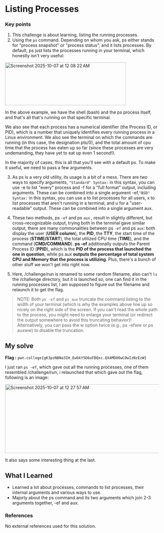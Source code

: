 # Listing Processes
### Key points
1. This challenge is about learning, listing the running processes.
2. Using the `ps` command. Depending on whom you ask, ps either stands for "process snapshot" or "process status", and it lists processes. By default, ps just lists the processes running in your terminal, which honestly isn't very useful:

<img width="396" height="140" alt="Screenshot 2025-10-07 at 12 08 22 AM" src="https://github.com/user-attachments/assets/b88ea06b-f194-4eca-9cd4-50be7c259ff1" />

In the above example, we have the shell (bash) and the ps process itself, and that's all that's running on that specific terminal.

We also see that each process has a numerical identifier (the Process ID, or PID), which is a number that uniquely identifies every running process in a Linux environment. We also see the terminal on which the commands are running (in this case, the designation pts/0), and the total amount of cpu time that the process has eaten up so far (since these processes are very undemanding, they have yet to eat up even 1 second!).

In the majority of cases, this is all that you'll see with a default ps. To make it useful, we need to pass a few arguments.

3. As ps is a very old utility, its usage is a bit of a mess. There are two ways to specify arguments, `"Standard" Syntax:` in this syntax, you can use -e to list "every" process and -f for a "full format" output, including arguments. These can be combined into a single argument -ef,`"BSD" Syntax:` in this syntax, you can use a to list processes for all users, x to list processes that aren't running in a terminal, and u for a "user-readable" output. These can be combined into a single argument aux.

4. These two methods, ps `-ef` and ps `aux` , result in slightly different, but cross-recognizable output, trying both in the terminal gave similar output, there are many commonalities between ps `-ef` and ps `aux`: both display the user (**USER column**), the **PID**, the **TTY**, the start time of the process (**STIME/START**), the total utilized CPU time (**TIME**), and the command (**CMD/COMMAND**). **ps -ef** additionally outputs the Parent Process ID (**PPID**), which is the **PID of the process that launched the one in question**, while ps aux **outputs the percentage of total system CPU and Memory that the process is utilizing**. Plus, there's a bunch of other stuff we won't get into right now.

5. Here, /challenge/run is renamed to some random filename, also can't `ls ` the /challenge directory, but it is launched so, one can find it in the running processes list, I am supposed to figure out the filename and relaunch it to get the flag.

> NOTE: Both `ps -ef` and `ps aux` truncate the command listing to the width of your terminal (which is why the examples above line up so nicely on the right side of the screen. If you can't read the whole path to the process, you might need to enlarge your terminal (or redirect the output somewhere to avoid this truncating behavior)! Alternatively, you can pass the w option twice (e.g., ps -efww or ps auxww) to disable the truncation. 

## My solve
**Flag :** `pwn.college{gK3pzNBNa3IH_EwbkY5D6oFBQxc.QX4MDO0wCOwIzNzEzW}`

I just ran `ps -ef`, which gave out all the running processes, one of them resembled /challenge/run, i relaunched that which gave out the flag, following is an image:

<img width="671" height="225" alt="Screenshot 2025-10-07 at 12 27 57 AM" src="https://github.com/user-attachments/assets/3667d505-e281-4204-a64d-8e7caa0ecc1e" />

It also says some interesting thing at the last.

## What I Learned
- Learned a lot about processes, commands to list processes, their internal arguments and various ways to use.
- Majorly about the ps command and its two arguments which join 2-3 arguments together, -ef and aux.

### References
No external references used for this solution.

